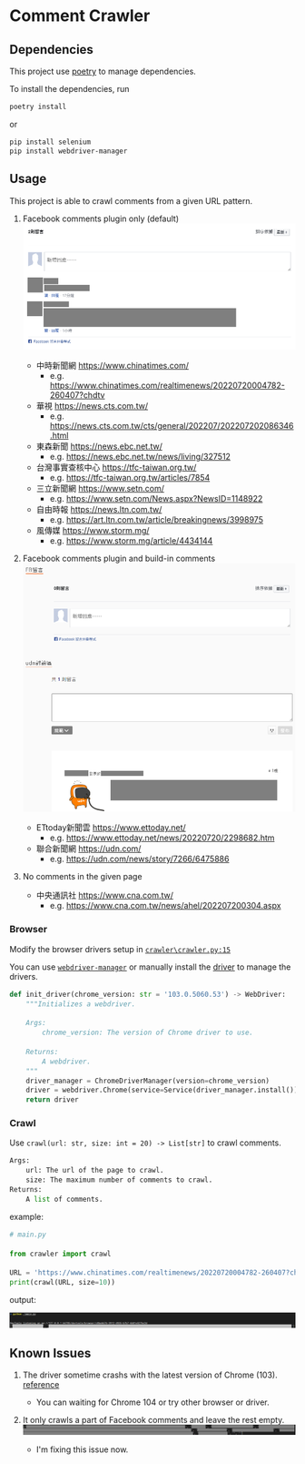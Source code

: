 # Comment Crawler

## Dependencies

This project use [poetry](https://python-poetry.org/) to manage dependencies.

To install the dependencies, run

```zsh
poetry install
```

or

```shell
pip install selenium
pip install webdriver-manager
```

## Usage

This project is able to crawl comments from a given URL pattern.

1. Facebook comments plugin only (default)
    ![chinatimes](images/chinatimes.png)

    - 中時新聞網 <https://www.chinatimes.com/>
      - e.g. <https://www.chinatimes.com/realtimenews/20220720004782-260407?chdtv>
    - 華視 <https://news.cts.com.tw/>
      - e.g. <https://news.cts.com.tw/cts/general/202207/202207202086346.html>
    - 東森新聞 <https://news.ebc.net.tw/>
      - e.g. <https://news.ebc.net.tw/news/living/327512>
    - 台灣事實查核中心 <https://tfc-taiwan.org.tw/>
      - e.g. <https://tfc-taiwan.org.tw/articles/7854>
    - 三立新聞網 <https://www.setn.com/>
      - e.g. <https://www.setn.com/News.aspx?NewsID=1148922>
    - 自由時報 <https://news.ltn.com.tw/>
      - e.g. <https://art.ltn.com.tw/article/breakingnews/3998975>
    - 風傳媒 <https://www.storm.mg/>
      - e.g. <https://www.storm.mg/article/4434144>

2. Facebook comments plugin and build-in comments
    ![udn](images/udn.png)

    - ETtoday新聞雲 <https://www.ettoday.net/>
      - e.g. <https://www.ettoday.net/news/20220720/2298682.htm>
    - 聯合新聞網 <https://udn.com/>
      - e.g. <https://udn.com/news/story/7266/6475886>

3. No comments in the given page

    - 中央通訊社 <https://www.cna.com.tw/>
      - e.g. <https://www.cna.com.tw/news/ahel/202207200304.aspx>

### Browser

Modify the browser drivers setup in [`crawler\crawler.py:15`](crawler\crawler.py)

You can use [`webdriver-manager`](https://github.com/SergeyPirogov/webdriver_manager) or manually install the [driver](https://www.selenium.dev/documentation/webdriver/getting_started/install_drivers/) to manage the drivers.

```python
def init_driver(chrome_version: str = '103.0.5060.53') -> WebDriver:
    """Initializes a webdriver.

    Args:
        chrome_version: The version of Chrome driver to use.

    Returns:
        A webdriver.
    """
    driver_manager = ChromeDriverManager(version=chrome_version)
    driver = webdriver.Chrome(service=Service(driver_manager.install()))
    return driver
```

### Crawl

Use `crawl(url: str, size: int = 20) -> List[str]` to crawl comments.

```python
Args:
    url: The url of the page to crawl.
    size: The maximum number of comments to crawl.
Returns:
    A list of comments.
```

example:

```python
# main.py

from crawler import crawl

URL = 'https://www.chinatimes.com/realtimenews/20220720004782-260407?chdtv'
print(crawl(URL, size=10))
```

output:

![output](images/output.png)

## Known Issues

1. The driver sometime crashs with the latest version of Chrome (103).
   [reference](https://stackoverflow.com/questions/72719298/selenium-for-chrome-version-103-is-just-crashing-i-know-its-not-my-code-becaus)

   - You can waiting for Chrome 104 or try other browser or driver.

2. It only crawls a part of Facebook comments and leave the rest empty.
   ![bug](images/bug.png)

   - I'm fixing this issue now.

